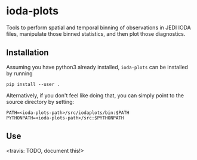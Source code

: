 # ioda-plots
Tools to perform spatial and temporal binning of observations in JEDI IODA files, manipulate those binned statistics,
and then plot those diagnostics.

## Installation
Assuming you have python3 already installed, `ioda-plots` can be installed by running
```
pip install --user .
```

Alternatively, if you don't feel like doing that, you can simply point to the source directory by setting:
```
PATH=<ioda-plots-path>/src/iodaplots/bin:$PATH
PYTHONPATH=<ioda-plots-path>/src:$PYTHONPATH
```


## Use

<travis: TODO, document this!>
